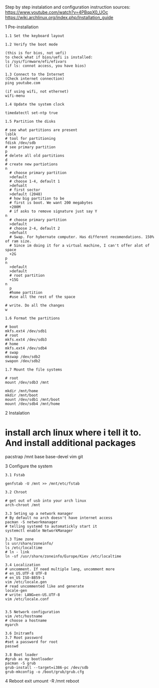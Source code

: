 Step by step instalation and configuration instruction
sources:
https://www.youtube.com/watch?v=4PBqpX0_UOc
https://wiki.archlinux.org/index.php/Installation_guide

1 Pre-installation

    1.1 Set the keyboard layout
    
    1.2 Verify the boot mode
    
    (this is for bios, not uefi)
    to check what if bios/uefi is installed:
    ls /sys/firmware/efi/efivars
    (if ls: connot access, you have bios)

    1.3 Connect to the Internet
    (Check internet connection)
    ping youtube.com

    (if using wifi, not ethernet)
    wifi-menu
    
    1.4 Update the system clock
    
    timedatectl set-ntp true
    
    1.5 Partition the disks
    
    # see what partitions are present
    lsblk
    # tool for partitioning
    fdisk /dev/sdb
    # see primary partition
    p
    # delete all old partitions
    d
    # create new partiotions
    n
      # choose primary partition
      >default
      # choose 1-4, default 1
      >defualt
      # first sector
      >default (2048)
      # how big partition to be
      # first is boot. We want 200 megabytes
      +200M
      # if asks to remove signature just say Y
    n
      # choose primary partition
      >default 
      # choose 2-4, default 2
      >defualt
      # Swap. For hybernate computer. Has different recomendations. 150% of ram size. 
      # Since im doing it for a virtual machine, I can't offer alot of space
      +2G
    p
    n
      >default
      >default
      # root partition
      +15G
    n
      p
      #home partition
      #use all the rest of the space
      
    # write. Do all the changes
    w
    
    1.6 Format the partitions
    
    # boot
    mkfs.ext4 /dev/sdb1
    # root
    mkfs.ext4 /dev/sdb3
    # home
    mkfs.ext4 /dev/sdb4
    # swap
    mkswap /dev/sdb2
    swapon /dev/sdb2
    
    1.7 Mount the file systems
    
    # root
    mount /dev/sdb3 /mnt
    
    mkdir /mnt/home
    mkdir /mnt/boot
    mount /dev/sdb1 /mnt/boot
    mount /dev/sdb4 /mnt/home

2 Instalation
# install arch linux where i tell it to. And install additional packages
pacstrap /mnt base base-devel vim git
    
3 Configure the system

    3.1 Fstab
    
    genfstab -U /mnt >> /mnt/etc/fstab
    
    3.2 Chroot
    
    # get out of usb into your arch linux
    arch-chroot /mnt
    
    3.3 Seting up a network manager
    # By default no arch doesn't have internet access
    pacman -S networkmanager
    # telling systemd to automatickly start it
    systemctl enable NetworkManager
    
    3.3 Time zone
    ls usr/share/zoneinfo/
    ls /etc/localtime
    # ln - link
    ln -sf /usr/share/zoneinfo/Europe/Kiev /etc/localtime
    
    3.4 Localization
    # uncomment. If need multiple lang, uncomment more
    # en_US.UTF-8 UTF-8
    # en_US ISO-8859-1
    vim /etc/locale.gen
    # read uncommented like and generate
    locale-gen
    # write: LANG=en-US.UTF-8
    vim /etc/locale.conf
    
    
    3.5 Network configuration
    vim /etc/hostname
    # choose a hostname
    myarch
    
    3.6 Initramfs
    3.7 Root password
    #set a password for root
    passwd
    
    3.8 Boot loader
    #grub as my bootloader
    pacman -S grub
    grub-install --target=i386-pc /dev/sdb
    grub-mkconfig -o /boot/grub/grub.cfg
    
4 Reboot
exit
umount -R /mnt
reboot






